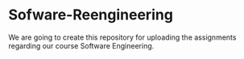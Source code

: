 # Sofware-Reengineering
We are going to create this repository for uploading the assignments regarding our course Software Engineering. 
